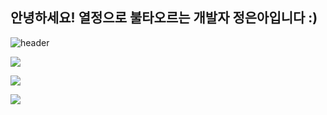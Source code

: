 ## 안녕하세요! 열정으로 불타오르는 개발자 정은아입니다 :)
![header](https://capsule-render.vercel.app/api?type=waving&color=0:FFFFFF,100:674b61&height=250&section=header&text=Euna%20Jung&fontSize=60)

<a href="https://hits.seeyoufarm.com"><img src="https://hits.seeyoufarm.com/api/count/incr/badge.svg?url=https%3A%2F%2Fgithub.com%2FeunaJung01&count_bg=%23674B61&title_bg=%23332A2A&icon=&icon_color=%23E7E7E7&title=hits&edge_flat=false"/></a>

<p>
  <a href="https://github.com/eunaJung01">
      <img align="center" src="https://github-readme-stats.vercel.app/api?username=eunaJung01&hide=false&hide_title=false&show_icons=false&include_all_commits=true&theme=nord" />
  </a>
</p>

<p>
  <a href="https://github.com/eunaJung01">
    <img align="center" src="https://github-readme-stats.vercel.app/api/top-langs/?username=eunaJung01&layout=compact&show_icons=true&show_owner=true&hide_title=false&theme=nord&hide=true" />
  </a>
</p>

